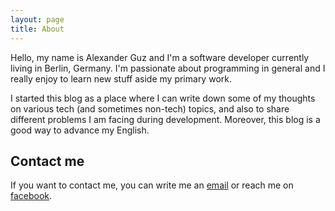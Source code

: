 ```yaml
---
layout: page
title: About
---
```


Hello, my name is Alexander Guz and I'm a software developer currently living in Berlin, Germany. I'm passionate about programming in general and I really enjoy to learn new stuff aside my primary work.

I started this blog as a place where I can write down some of my thoughts on various tech (and sometimes non-tech) topics, and also to share different problems I am facing during development. Moreover, this blog is a good way to advance my English.

## Contact me

If you want to contact me, you can write me an [email](mailto:kalimatas@gmail.com) or reach me on [facebook](https://www.facebook.com/kalimatas).
